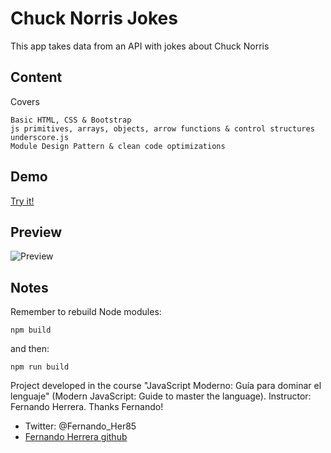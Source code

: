 # Chuck Norris Jokes

This app takes data from an API with jokes about Chuck Norris

## Content
Covers
```
Basic HTML, CSS & Bootstrap
js primitives, arrays, objects, arrow functions & control structures
underscore.js
Module Design Pattern & clean code optimizations
```
## Demo
[Try it!](https://pabloadbes.github.io/blackjack/)
## Preview
![Preview](/assets/images/blackjack_preview.png)
## Notes
Remember to rebuild Node modules:
```
npm build
```
and then:
```
npm run build
```
Project developed in the course "JavaScript Moderno: Guía para dominar el lenguaje" (Modern JavaScript: Guide to master the language). 
Instructor: Fernando Herrera. Thanks Fernando! 
- Twitter: @Fernando_Her85 
- [Fernando Herrera github](https://github.com/Klerith) 
